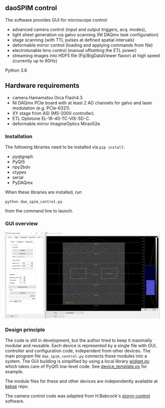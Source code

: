 ## daoSPIM control
The software provides GUI for microscope control:
- advanced camera control (input and output triggers, acq. modes), 
- light sheet generation via galvo scanning (NI DAQmx task configuration)
- stage scanning (with TTL pulses at defined spatial intervals)
- deformable mirror control (loading and applying commands from file)
- electrotunable lens control (manual offsetting the ETL power)
- streaming images into HDF5 file (Fiji/BigDataViewer flavor) at high speed (currently up to 60Hz)

Python 3.6

## Hardware requirements
 - camera Hamamatsu Orca Flash4.3.
 - NI DAQmx PCIe board with at least 2 AO channels for galvo and laser modulation (e.g. PCIe-6321).
 - XY stage from ASI (MS-2000 controller).
 - ETL Optotune EL-16-40-TC-VIS-5D-C.
 - deformable mirror ImagineOptics Mirao52e.

### Installation
The following libraries need to be installed via `pip install`: 
- pyqtgraph
- PyQt5
- npy2bdv
- ctypes
- serial
- PyDAQmx

When these libraries are installed, run
```
python dao_spim_control.py
```
from the command line to launch.

### GUI overview
![GUI](./images/GUI0.png)

### Design principle
The code is still in development, but the author tried to keep it maximally modular and reusable. Each device is represented by a single file with GUI, controller and configuration code, independent from other devices. The main program file `dao_spim_control.py` connects these modules into a system. The GUI building is simplified by using a local library [widget.py](./src/widget.py) which takes care of PyQt5 low-level code.
See [device_template.py](./src/device_template.py) for example. 

The module files for these and other devices are independently available at [kekse](https://github.com/nvladimus/kekse) repo.

The camera control code was adapted from H.Babcock's [storm-control](https://github.com/ZhuangLab/storm-control/tree/master/storm_control/sc_hardware/hamamatsu) software.


